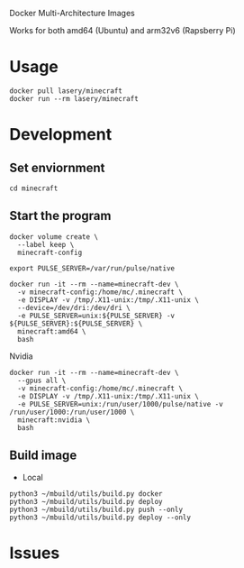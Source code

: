 Docker Multi-Architecture Images

Works for both amd64 (Ubuntu) and arm32v6 (Rapsberry Pi)

# Usage
```
docker pull lasery/minecraft
docker run --rm lasery/minecraft
```

# Development

## Set enviornment
```
cd minecraft
```

## Start the program
```
docker volume create \
  --label keep \
  minecraft-config

export PULSE_SERVER=/var/run/pulse/native

docker run -it --rm --name=minecraft-dev \
  -v minecraft-config:/home/mc/.minecraft \
  -e DISPLAY -v /tmp/.X11-unix:/tmp/.X11-unix \
  --device=/dev/dri:/dev/dri \
  -e PULSE_SERVER=unix:${PULSE_SERVER} -v ${PULSE_SERVER}:${PULSE_SERVER} \
  minecraft:amd64 \
  bash
```

Nvidia
```
docker run -it --rm --name=minecraft-dev \
  --gpus all \
  -v minecraft-config:/home/mc/.minecraft \
  -e DISPLAY -v /tmp/.X11-unix:/tmp/.X11-unix \
  -e PULSE_SERVER=unix:/run/user/1000/pulse/native -v /run/user/1000:/run/user/1000 \
  minecraft:nvidia \
  bash
```

## Build image
- Local
```
python3 ~/mbuild/utils/build.py docker
python3 ~/mbuild/utils/build.py deploy
python3 ~/mbuild/utils/build.py push --only
python3 ~/mbuild/utils/build.py deploy --only
```

# Issues

